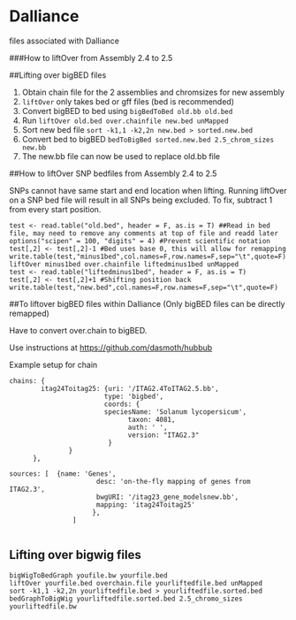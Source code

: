 # Dalliance
files associated with Dalliance

###How to liftOver from Assembly 2.4 to 2.5

##Lifting over bigBED files

1. Obtain chain file for the 2 assemblies and chromsizes for new assembly
2. `liftOver` only takes bed or gff files (bed is recommended)
3. Convert bigBED to bed using `bigBedToBed old.bb old.bed`
4. Run `liftOver old.bed over.chainfile new.bed unMapped`
5. Sort new bed file `sort -k1,1 -k2,2n new.bed > sorted.new.bed`
6. Convert bed to bigBED `bedToBigBed sorted.new.bed 2.5_chrom_sizes new.bb`
7. The new.bb file can now be used to replace old.bb file

##How to liftOver SNP bedfiles from Assembly 2.4 to 2.5

SNPs cannot have same start and end location when lifting. Running liftOver on a SNP bed file will result in all SNPs being excluded. To fix, subtract 1 from every start position.

```
test <- read.table("old.bed", header = F, as.is = T) ##Read in bed file, may need to remove any comments at top of file and readd later
options("scipen" = 100, "digits" = 4) #Prevent scientific notation
test[,2] <- test[,2]-1 #Bed uses base 0, this will allow for remapping
write.table(test,"minus1bed",col.names=F,row.names=F,sep="\t",quote=F)
liftOver minus1bed over.chainfile liftedminus1bed unMapped
test <- read.table("liftedminus1bed", header = F, as.is = T)
test[,2] <- test[,2]+1 #Shifting position back
write.table(test,"new.bed",col.names=F,row.names=F,sep="\t",quote=F)
```

##To liftover bigBED files within Dalliance (Only bigBED files can be directly remapped)

Have to convert over.chain to bigBED.

Use instructions at https://github.com/dasmoth/hubbub

Example setup for chain
```
chains: {
        itag24Toitag25: {uri: '/ITAG2.4ToITAG2.5.bb',
                        type: 'bigbed',
                        coords: {
                        speciesName: 'Solanum lycopersicum',
                              taxon: 4081,
                              auth: ' ',
                              version: "ITAG2.3"
                         }        
               }      
      },
      
sources: [  {name: 'Genes',
                      desc: 'on-the-fly mapping of genes from ITAG2.3',
                      bwgURI: '/itag23_gene_modelsnew.bb',
                      mapping: 'itag24Toitag25'
                     },
                ]
                
 ``` 
  
## Lifting over bigwig files

```
bigWigToBedGraph youfile.bw yourfile.bed
liftOver yourfile.bed overchain.file yourliftedfile.bed unMapped
sort -k1,1 -k2,2n yourliftedfile.bed > yourliftedfile.sorted.bed
bedGraphToBigWig yourliftedfile.sorted.bed 2.5_chromo_sizes yourliftedfile.bw
```
